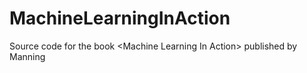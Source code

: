 # MachineLearningInAction
Source code for the book &lt;Machine Learning In Action>  published by Manning
